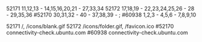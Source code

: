 52171	11,12,13 - 14,15,16,20,21 - 27,33,34
52172	17,18,19 - 22,23,24,25,26 - 28 - 29,35,36
#52170	30,31,32 - 40 - 37,38,39 - ;
#60938	1,2,3 - 4,5,6 - 7,8,9,10

52171 	/, /icons/blank.gif
52172 	/icons/folder.gif, /favicon.ico
#52170  connectivity-check.ubuntu.com
#60938 	connectivity-check.ubuntu.com